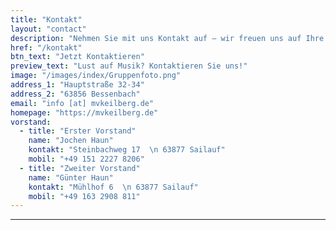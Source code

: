 ```yaml
---
title: "Kontakt"
layout: "contact"
description: "Nehmen Sie mit uns Kontakt auf – wir freuen uns auf Ihre Nachricht!"
href: "/kontakt"
btn_text: "Jetzt Kontaktieren"
preview_text: "Lust auf Musik? Kontaktieren Sie uns!"
image: "/images/index/Gruppenfoto.png"
address_1: "Hauptstraße 32-34"
address_2: "63856 Bessenbach"
email: "info [at] mvkeilberg.de"
homepage: "https://mvkeilberg.de"
vorstand:
  - title: "Erster Vorstand"
    name: "Jochen Haun"
    kontakt: "Steinbachweg 17  \n 63877 Sailauf"
    mobil: "+49 151 2227 8206"
  - title: "Zweiter Vorstand"
    name: "Günter Haun"
    kontakt: "Mühlhof 6  \n 63877 Sailauf"
    mobil: "+49 163 2908 811"
---
```

---